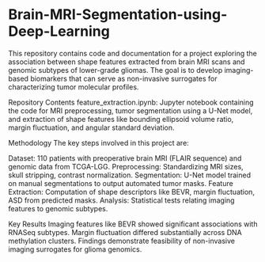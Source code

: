 # Brain-MRI-Segmentation-using-Deep-Learning

This repository contains code and documentation for a project exploring the association between shape features extracted from brain MRI scans and genomic subtypes of lower-grade gliomas. The goal is to develop imaging-based biomarkers that can serve as non-invasive surrogates for characterizing tumor molecular profiles.

Repository Contents
feature_extraction.ipynb: Jupyter notebook containing the code for MRI preprocessing, tumor segmentation using a U-Net model, and extraction of shape features like bounding ellipsoid volume ratio, margin fluctuation, and angular standard deviation.

Methodology
The key steps involved in this project are:

Dataset: 110 patients with preoperative brain MRI (FLAIR sequence) and genomic data from TCGA-LGG.
Preprocessing: Standardizing MRI sizes, skull stripping, contrast normalization.
Segmentation: U-Net model trained on manual segmentations to output automated tumor masks.
Feature Extraction: Computation of shape descriptors like BEVR, margin fluctuation, ASD from predicted masks.
Analysis: Statistical tests relating imaging features to genomic subtypes.

Key Results
Imaging features like BEVR showed significant associations with RNASeq subtypes.
Margin fluctuation differed substantially across DNA methylation clusters.
Findings demonstrate feasibility of non-invasive imaging surrogates for glioma genomics.
